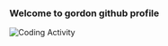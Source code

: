 ### Welcome to gordon github profile

![Coding Activity](https://wakatime.com/share/@godsonnchy/d32c8a87-6f50-4340-b73f-acc9d9595bac.svg)
